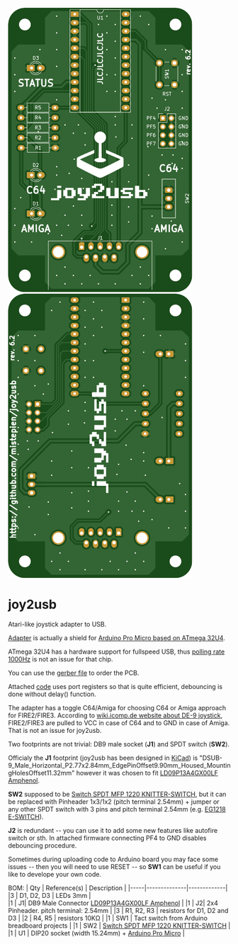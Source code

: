 ![alt text](https://github.com/mistepien/joy2usb/blob/main/top.svg)
![alt text](https://github.com/mistepien/joy2usb/blob/main/bottom.svg)

# joy2usb
Atari-like joystick adapter to USB.

<a href="https://github.com/mistepien/joy2usb/blob/main/joy2usb.pdf">Adapter</a> is actually a shield for 
<a href="https://learn.sparkfun.com/tutorials/pro-micro--fio-v3-hookup-guide/hardware-overview-pro-micro">Arduino Pro Micro based on ATmega 32U4</a>.

ATmega 32U4 has a hardware support for fullspeed USB, thus <a href="https://wiki.archlinux.org/title/mouse_polling_rate">polling rate 1000Hz</a> is not an issue for that chip.

You can use the <a href="https://github.com/mistepien/joy2usb/blob/main/production/joy2usb_6.2_2023-10-14_00-56-38/joy2usb_6.2.zip">gerber file<a> to order the PCB.

Attached   <a href="https://github.com/mistepien/joy2usb/blob/main/firmware/joy2usb.ino">code</a> uses port registers so that is quite efficient, debouncing is done without delay() function.

The adapter has a toggle C64/Amiga for choosing C64 or Amiga approach for FIRE2/FIRE3. According to <a href="http://wiki.icomp.de/wiki/DE-9_Joystick"> wiki.icomp.de website about DE-9 joystick</a>, FIRE2/FIRE3 are pulled to VCC in case of C64 and to GND in case of Amiga. That is not an issue for joy2usb.

Two footprints are not trivial: DB9 male socket (<b>J1</b>) and SPDT switch (<b>SW2</b>).

Officialy the <b>J1</b> footprint (joy2usb has been designed in <a href="https://www.kicad.org/">KiCad</a>) is "DSUB-9_Male_Horizontal_P2.77x2.84mm_EdgePinOffset9.90mm_Housed_MountingHolesOffset11.32mm"
however it was chosen to fit <a href="https://www.tme.eu/pl/en/details/ld09p13a4gx00lf/d-sub-plugs-and-sockets/amphenol-communications-solutions/">   LD09P13A4GX00LF Amphenol</a>.

<b>SW2</b> supposed to be <a href="https://www.tme.eu/pl/en/details/mfp1220/slide-switches/knitter-switch/mfp-1220">Switch SPDT MFP 1220 KNITTER-SWITCH</a>, but it can be replaced with Pinheader 1x3/1x2 (pitch terminal 2.54mm) + jumper or any other SPDT switch with 3 pins and pitch terminal 2.54mm (e.g. <a href="https://www.tme.eu/pl/details/eg1218/przelaczniki-suwakowe/e-switch/">EG1218 E-SWITCH</a>).

<b>J2</b> is redundant -- you can use it to add some new features like autofire switch or sth. In attached firmware connecting PF4 to GND disables debouncing procedure.

Sometimes during uploading code to Arduino board you may face some issues -- then you will need to use RESET -- so <b>SW1</b> can be useful if you like to develope your own code.

BOM:
| Qty	| Reference(s) | Description |
|-----|--------------|-------------|
|3 | D1, D2, D3 | LEDs 3mm |  
|1 |	J1|	DB9 Male Connector <a href="https://www.tme.eu/pl/en/details/ld09p13a4gx00lf/d-sub-plugs-and-sockets/amphenol-communications-solutions/">   LD09P13A4GX00LF Amphenol</a> |
|1 |	J2|	2x4 Pinheader. pitch terminal: 2.54mm |
|3 | R1, R2, R3 | resistors for D1, D2 and D3 |
|2 | R4, R5	| resistors 10KΩ |
|1 | SW1 | Tact switch from Arduino breadboard projects |
|1 | SW2 | <a href="https://www.tme.eu/pl/en/details/mfp1220/slide-switches/knitter-switch/mfp-1220">Switch SPDT MFP 1220 KNITTER-SWITCH</a> |
|1 | U1 |	DIP20 socket (width 15.24mm) + <a href="https://learn.sparkfun.com/tutorials/pro-micro--fio-v3-hookup-guide/hardware-overview-pro-micro">Arduino Pro Micro</a> |



